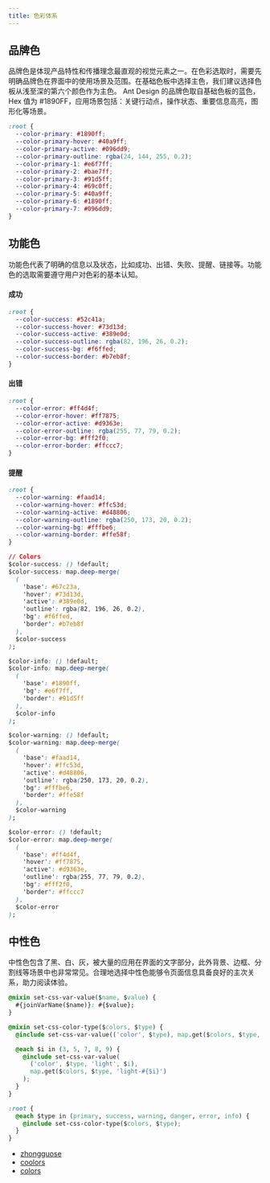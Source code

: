 ```yaml
---
title: 色彩体系
---
```


## 品牌色

品牌色是体现产品特性和传播理念最直观的视觉元素之一。在色彩选取时，需要先明确品牌色在界面中的使用场景及范围。在基础色板中选择主色，我们建议选择色板从浅至深的第六个颜色作为主色。 Ant Design 的品牌色取自基础色板的蓝色，Hex 值为 #1890FF，应用场景包括：关键行动点，操作状态、重要信息高亮，图形化等场景。

```css
:root {
  --color-primary: #1890ff;
  --color-primary-hover: #40a9ff;
  --color-primary-active: #096dd9;
  --color-primary-outline: rgba(24, 144, 255, 0.2);
  --color-primary-1: #e6f7ff;
  --color-primary-2: #bae7ff;
  --color-primary-3: #91d5ff;
  --color-primary-4: #69c0ff;
  --color-primary-5: #40a9ff;
  --color-primary-6: #1890ff;
  --color-primary-7: #096dd9;
}
```

## 功能色

功能色代表了明确的信息以及状态，比如成功、出错、失败、提醒、链接等。功能色的选取需要遵守用户对色彩的基本认知。

#### 成功

```css
:root {
  --color-success: #52c41a;
  --color-success-hover: #73d13d;
  --color-success-active: #389e0d;
  --color-success-outline: rgba(82, 196, 26, 0.2);
  --color-success-bg: #f6ffed;
  --color-success-border: #b7eb8f;
}
```

#### 出错

```css
:root {
  --color-error: #ff4d4f;
  --color-error-hover: #ff7875;
  --color-error-active: #d9363e;
  --color-error-outline: rgba(255, 77, 79, 0.2);
  --color-error-bg: #fff2f0;
  --color-error-border: #ffccc7;
}
```

#### 提醒

```css
:root {
  --color-warning: #faad14;
  --color-warning-hover: #ffc53d;
  --color-warning-active: #d48806;
  --color-warning-outline: rgba(250, 173, 20, 0.2);
  --color-warning-bg: #fffbe6;
  --color-warning-border: #ffe58f;
}
```

```css
// Colors
$color-success: () !default;
$color-success: map.deep-merge(
  (
    'base': #67c23a,
    'hover': #73d13d,
    'active': #389e0d,
    'outline': rgba(82, 196, 26, 0.2),
    'bg': #f6ffed,
    'border': #b7eb8f
  ),
  $color-success
);

$color-info: () !default;
$color-info: map.deep-merge(
  (
    'base': #1890ff,
    'bg': #e6f7ff,
    'border': #91d5ff
  ),
  $color-info
);

$color-warning: () !default;
$color-warning: map.deep-merge(
  (
    'base': #faad14,
    'hover': #ffc53d,
    'active': #d48806,
    'outline': rgba(250, 173, 20, 0.2),
    'bg': #fffbe6,
    'border': #ffe58f
  ),
  $color-warning
);

$color-error: () !default;
$color-error: map.deep-merge(
  (
    'base': #ff4d4f,
    'hover': #ff7875,
    'active': #d9363e,
    'outline': rgba(255, 77, 79, 0.2),
    'bg': #fff2f0,
    'border': #ffccc7
  ),
  $color-error
);
```

## 中性色

中性色包含了黑、白、灰，被大量的应用在界面的文字部分，此外背景、边框、分割线等场景中也非常常见。合理地选择中性色能够令页面信息具备良好的主次关系，助力阅读体验。

```css
@mixin set-css-var-value($name, $value) {
  #{joinVarName($name)}: #{$value};
}

@mixin set-css-color-type($colors, $type) {
  @include set-css-var-value(('color', $type), map.get($colors, $type, 'base'));

  @each $i in (3, 5, 7, 8, 9) {
    @include set-css-var-value(
      ('color', $type, 'light', $i),
      map.get($colors, $type, 'light-#{$i}')
    );
  }
}
```

```css
:root {
  @each $type in (primary, success, warning, danger, error, info) {
    @include set-css-color-type($colors, $type);
  }
}
```

<!-- <palette :color="{ name: 'gold', count: 13 }" /> -->

- [zhongguose](http://zhongguose.com/#jianniaolan)
- [coolors](https://coolors.co/palettes/trending)
- [colors](https://ant-design.gitee.io/docs/spec/colors-cn)
